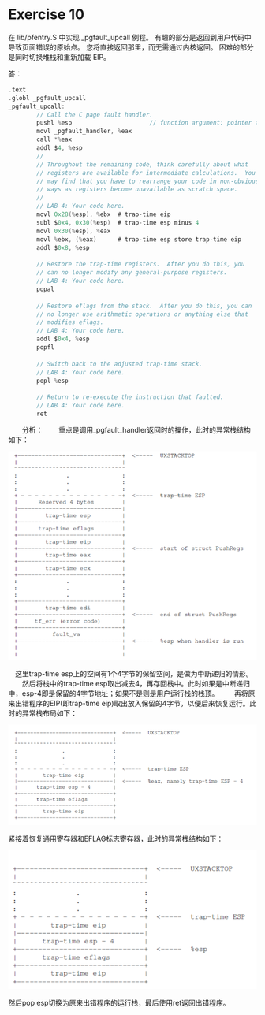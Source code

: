 # Exercise 10

在 lib/pfentry.S 中实现 _pgfault_upcall 例程。 有趣的部分是返回到用户代码中导致页面错误的原始点。 您将直接返回那里，而无需通过内核返回。 困难的部分是同时切换堆栈和重新加载 EIP。



答：

```c
.text
.globl _pgfault_upcall
_pgfault_upcall:
        // Call the C page fault handler.
        pushl %esp                      // function argument: pointer to UTF
        movl _pgfault_handler, %eax
        call *%eax
        addl $4, %esp  
        //
        // Throughout the remaining code, think carefully about what
        // registers are available for intermediate calculations.  You
        // may find that you have to rearrange your code in non-obvious
        // ways as registers become unavailable as scratch space.
        //
        // LAB 4: Your code here.
        movl 0x28(%esp), %ebx  # trap-time eip
        subl $0x4, 0x30(%esp)  # trap-time esp minus 4
        movl 0x30(%esp), %eax
        movl %ebx, (%eax)      # trap-time esp store trap-time eip
        addl $0x8, %esp

        // Restore the trap-time registers.  After you do this, you
        // can no longer modify any general-purpose registers.
        // LAB 4: Your code here.
        popal

        // Restore eflags from the stack.  After you do this, you can
        // no longer use arithmetic operations or anything else that
        // modifies eflags.
        // LAB 4: Your code here.
        addl $0x4, %esp
        popfl

        // Switch back to the adjusted trap-time stack.
        // LAB 4: Your code here.
        popl %esp

        // Return to re-execute the instruction that faulted.
        // LAB 4: Your code here.
        ret
```



　　分析：
　　重点是调用_pgfault_handler返回时的操作，此时的异常栈结构如下：

![image-20220219015030571](../../pic/image-20220219015030571.png)

　这里trap-time esp上的空间有1个4字节的保留空间，是做为中断递归的情形。
　　然后将栈中的trap-time esp取出减去4，再存回栈中。此时如果是中断递归中，esp-4即是保留的4字节地址；如果不是则是用户运行栈的栈顶。
　　再将原来出错程序的EIP(即trap-time eip)取出放入保留的4字节，以便后来恢复运行。此时的异常栈布局如下：

![image-20220219015125109](../../pic/image-20220219015125109.png)

紧接着恢复通用寄存器和EFLAG标志寄存器，此时的异常栈结构如下：

![image-20220219015156680](../../pic/image-20220219015156680.png)

然后pop esp切换为原来出错程序的运行栈，最后使用ret返回出错程序。